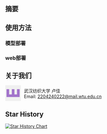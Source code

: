 ## 摘要

## 使用方法

### 模型部署

### web部署

## 关于我们

<div style="display: flex; align-items: center;">
  <img src="./assets/about/lj.png"/>
  <div style="padding-left: 10px;">
    武汉纺织大学 卢佳<br>
    Email: <a href="mailto:2204240222@mail.wtu.edu.cn">2204240222@mail.wtu.edu.cn</a>
  </div>
</div>

## Star History

[![Star History Chart](https://api.star-history.com/svg?repos=XIAOLingQ/AUG&type=Date)](https://star-history.com/#XIAOLingQ/AUG&Date)
